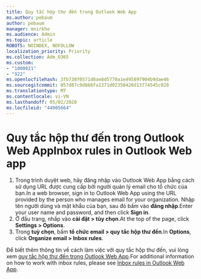 ```yaml
---
title: Quy tắc hộp thư đến trong Outlook Web App
ms.author: pebaum
author: pebaum
manager: mnirkhe
ms.audience: Admin
ms.topic: article
ROBOTS: NOINDEX, NOFOLLOW
localization_priority: Priority
ms.collection: Adm_O365
ms.custom:
- "1800021"
- "922"
ms.openlocfilehash: 3fb738f0571d8ae8d5770a1e495897904b9dae46
ms.sourcegitcommit: 057d87c9d866fa1371d02350420d13774545c028
ms.translationtype: MT
ms.contentlocale: vi-VN
ms.lasthandoff: 05/02/2020
ms.locfileid: "44005664"
---
```

# <a name="inbox-rules-in-outlook-web-app"></a><span data-ttu-id="29037-102">Quy tắc hộp thư đến trong Outlook Web App</span><span class="sxs-lookup"><span data-stu-id="29037-102">Inbox rules in Outlook Web app</span></span>

1. <span data-ttu-id="29037-103">Trong trình duyệt web, hãy đăng nhập vào Outlook Web App bằng cách sử dụng URL được cung cấp bởi người quản lý email cho tổ chức của bạn.</span><span class="sxs-lookup"><span data-stu-id="29037-103">In a web browser, sign in to Outlook Web App using the URL provided by the person who manages email for your organization.</span></span> <span data-ttu-id="29037-104">Nhập tên người dùng và mật khẩu của bạn, sau đó bấm vào **đăng nhập**.</span><span class="sxs-lookup"><span data-stu-id="29037-104">Enter your user name and password, and then click **Sign in**.</span></span>
2. <span data-ttu-id="29037-105">Ở đầu trang, nhấp vào **cài đặt > tùy chọn**.</span><span class="sxs-lookup"><span data-stu-id="29037-105">At the top of the page, click **Settings > Options**.</span></span>
3. <span data-ttu-id="29037-106">Trong **tuỳ chọn**, bấm **tổ chức email > quy tắc hộp thư đến**.</span><span class="sxs-lookup"><span data-stu-id="29037-106">In **Options**, click **Organize email > Inbox rules**.</span></span>

<span data-ttu-id="29037-107">Để biết thêm thông tin về cách làm việc với quy tắc hộp thư đến, vui lòng xem [quy tắc hộp thư đến trong Outlook Web App](https://support.office.com/article/inbox-rules-in-outlook-web-app-edea3d17-00c9-434b-b9b7-26ee8d9f5622).</span><span class="sxs-lookup"><span data-stu-id="29037-107">For additional information on how to work with inbox rules, please see [Inbox rules in Outlook Web App](https://support.office.com/article/inbox-rules-in-outlook-web-app-edea3d17-00c9-434b-b9b7-26ee8d9f5622).</span></span>
